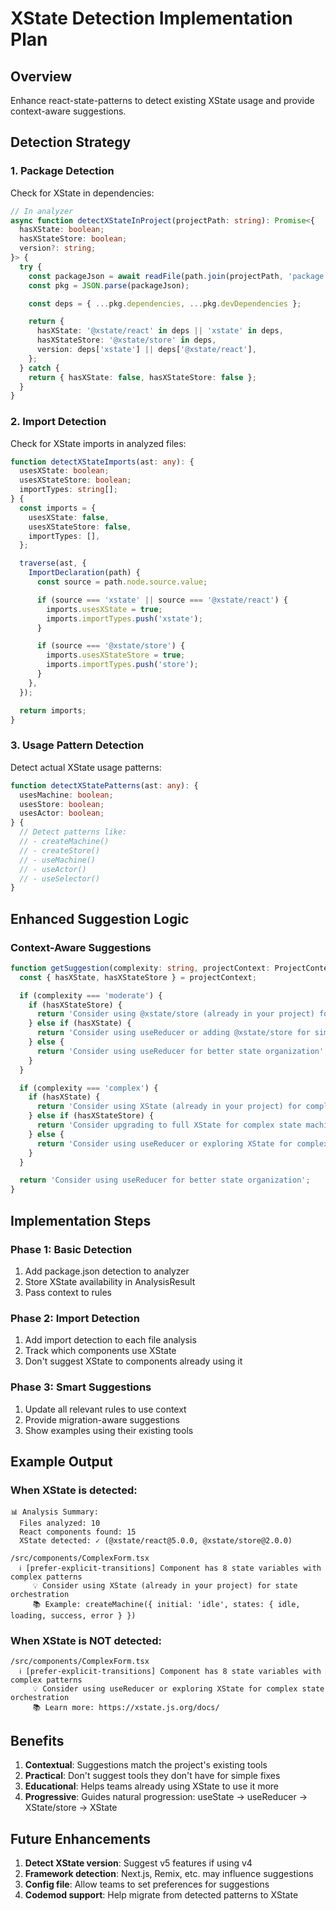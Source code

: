 # XState Detection Implementation Plan

## Overview

Enhance react-state-patterns to detect existing XState usage and provide context-aware suggestions.

## Detection Strategy

### 1. Package Detection

Check for XState in dependencies:

```typescript
// In analyzer
async function detectXStateInProject(projectPath: string): Promise<{
  hasXState: boolean;
  hasXStateStore: boolean;
  version?: string;
}> {
  try {
    const packageJson = await readFile(path.join(projectPath, 'package.json'), 'utf-8');
    const pkg = JSON.parse(packageJson);

    const deps = { ...pkg.dependencies, ...pkg.devDependencies };

    return {
      hasXState: '@xstate/react' in deps || 'xstate' in deps,
      hasXStateStore: '@xstate/store' in deps,
      version: deps['xstate'] || deps['@xstate/react'],
    };
  } catch {
    return { hasXState: false, hasXStateStore: false };
  }
}
```

### 2. Import Detection

Check for XState imports in analyzed files:

```typescript
function detectXStateImports(ast: any): {
  usesXState: boolean;
  usesXStateStore: boolean;
  importTypes: string[];
} {
  const imports = {
    usesXState: false,
    usesXStateStore: false,
    importTypes: [],
  };

  traverse(ast, {
    ImportDeclaration(path) {
      const source = path.node.source.value;

      if (source === 'xstate' || source === '@xstate/react') {
        imports.usesXState = true;
        imports.importTypes.push('xstate');
      }

      if (source === '@xstate/store') {
        imports.usesXStateStore = true;
        imports.importTypes.push('store');
      }
    },
  });

  return imports;
}
```

### 3. Usage Pattern Detection

Detect actual XState usage patterns:

```typescript
function detectXStatePatterns(ast: any): {
  usesMachine: boolean;
  usesStore: boolean;
  usesActor: boolean;
} {
  // Detect patterns like:
  // - createMachine()
  // - createStore()
  // - useMachine()
  // - useActor()
  // - useSelector()
}
```

## Enhanced Suggestion Logic

### Context-Aware Suggestions

```typescript
function getSuggestion(complexity: string, projectContext: ProjectContext): string {
  const { hasXState, hasXStateStore } = projectContext;

  if (complexity === 'moderate') {
    if (hasXStateStore) {
      return 'Consider using @xstate/store (already in your project) for atomic, event-driven updates';
    } else if (hasXState) {
      return 'Consider using useReducer or adding @xstate/store for simpler state management';
    } else {
      return 'Consider using useReducer for better state organization';
    }
  }

  if (complexity === 'complex') {
    if (hasXState) {
      return 'Consider using XState (already in your project) for complex state orchestration';
    } else if (hasXStateStore) {
      return 'Consider upgrading to full XState for complex state machines, or use @xstate/store for simpler cases';
    } else {
      return 'Consider using useReducer or exploring XState for complex state orchestration';
    }
  }

  return 'Consider using useReducer for better state organization';
}
```

## Implementation Steps

### Phase 1: Basic Detection

1. Add package.json detection to analyzer
2. Store XState availability in AnalysisResult
3. Pass context to rules

### Phase 2: Import Detection

1. Add import detection to each file analysis
2. Track which components use XState
3. Don't suggest XState to components already using it

### Phase 3: Smart Suggestions

1. Update all relevant rules to use context
2. Provide migration-aware suggestions
3. Show examples using their existing tools

## Example Output

### When XState is detected:

```
📊 Analysis Summary:
  Files analyzed: 10
  React components found: 15
  XState detected: ✓ (@xstate/react@5.0.0, @xstate/store@2.0.0)

/src/components/ComplexForm.tsx
  ℹ️ [prefer-explicit-transitions] Component has 8 state variables with complex patterns
     💡 Consider using XState (already in your project) for state orchestration
     📚 Example: createMachine({ initial: 'idle', states: { idle, loading, success, error } })
```

### When XState is NOT detected:

```
/src/components/ComplexForm.tsx
  ℹ️ [prefer-explicit-transitions] Component has 8 state variables with complex patterns
     💡 Consider using useReducer or exploring XState for complex state orchestration
     📚 Learn more: https://xstate.js.org/docs/
```

## Benefits

1. **Contextual**: Suggestions match the project's existing tools
2. **Practical**: Don't suggest tools they don't have for simple fixes
3. **Educational**: Helps teams already using XState to use it more
4. **Progressive**: Guides natural progression: useState → useReducer → XState/store → XState

## Future Enhancements

1. **Detect XState version**: Suggest v5 features if using v4
2. **Framework detection**: Next.js, Remix, etc. may influence suggestions
3. **Config file**: Allow teams to set preferences for suggestions
4. **Codemod support**: Help migrate from detected patterns to XState
